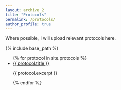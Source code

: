 ```yaml
---
layout: archive_2
title: "Protocols"
permalink: /protocols/
author_profile: true
---
```


Where possible, I will upload relevant protocols here.

{% include base_path %}

<ul>
  {% for protocol in site.protocols %}
    <li>
      <a href="{{ protocol.url }}">{{ protocol.title }}</a>
      <p>{{ protocol.excerpt }}</p>
    </li>
  {% endfor %}
</ul>





